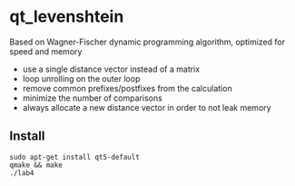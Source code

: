 # qt_levenshtein

Based on Wagner-Fischer dynamic programming algorithm, optimized for speed and memory
 - use a single distance vector instead of a matrix
 - loop unrolling on the outer loop
 - remove common prefixes/postfixes from the calculation
 - minimize the number of comparisons
 - always allocate a new distance vector in order to not leak memory

## Install

```
sudo apt-get install qt5-default
qmake && make 
./lab4
```
